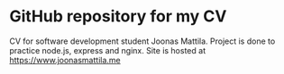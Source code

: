 # GitHub repository for my CV
CV for software development student Joonas Mattila. Project is done to practice node.js, express and nginx.
Site is hosted at https://www.joonasmattila.me
